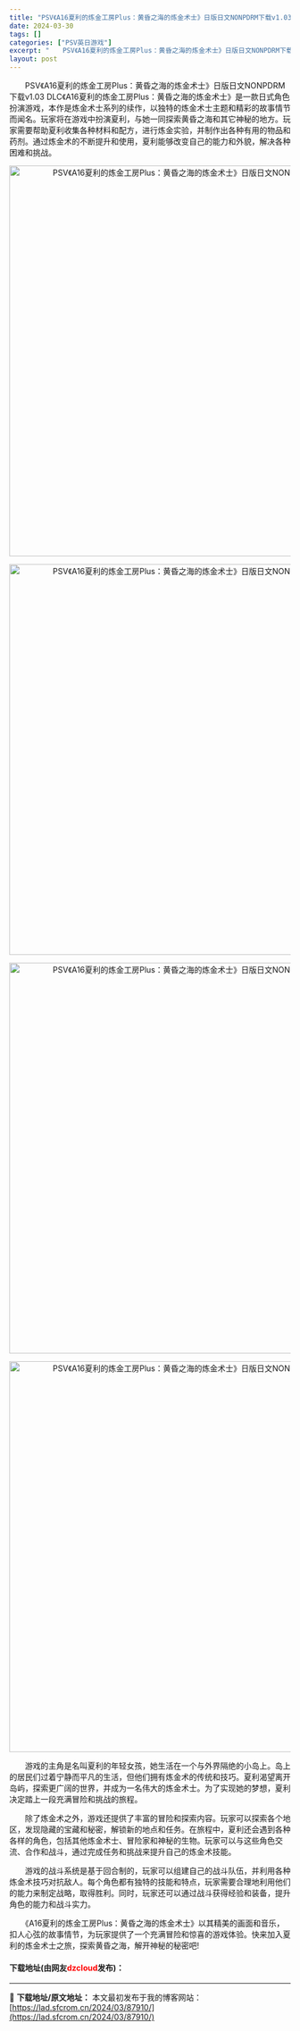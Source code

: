 ```yaml
---
title: "PSV《A16夏利的炼金工房Plus：黄昏之海的炼金术士》日版日文NONPDRM下载v1.03 DLC"
date: 2024-03-30
tags: []
categories: ["PSV英日游戏"]
excerpt: "　　PSV《A16夏利的炼金工房Plus：黄昏之海的炼金术士》日版日文NONPDRM下载v1.03 DLC《A16夏利的炼金工房Plus：黄昏之海的炼金术士》是一款日式角色扮演游戏，本作是炼金术士系列的续作，以独特的炼金术士主题和精彩的故事情节而闻名。玩家将在游戏中扮演夏利，与她一同探索黄昏之海和其&hellip;"
layout: post
---
```


 <p>　　PSV《A16夏利的炼金工房Plus：黄昏之海的炼金术士》日版日文NONPDRM下载v1.03 DLC《A16夏利的炼金工房Plus：黄昏之海的炼金术士》是一款日式角色扮演游戏，本作是炼金术士系列的续作，以独特的炼金术士主题和精彩的故事情节而闻名。玩家将在游戏中扮演夏利，与她一同探索黄昏之海和其它神秘的地方。玩家需要帮助夏利收集各种材料和配方，进行炼金实验，并制作出各种有用的物品和药剂。通过炼金术的不断提升和使用，夏利能够改变自己的能力和外貌，解决各种困难和挑战。</p> <p align="center"><img align="" border="0" src="https://lad.sfcrom.cn/wp-content/uploads/2024/03/20240330_66078182c5fc1.webp" width="700" alt="PSV《A16夏利的炼金工房Plus：黄昏之海的炼金术士》日版日文NONPDRM下载v1.03 DLC" /></p> <p align="center"><img align="" border="0" src="https://lad.sfcrom.cn/wp-content/uploads/2024/03/20240330_660781833b6c7.webp" width="700" alt="PSV《A16夏利的炼金工房Plus：黄昏之海的炼金术士》日版日文NONPDRM下载v1.03 DLC" /></p> <p align="center"><img align="" border="0" src="https://lad.sfcrom.cn/wp-content/uploads/2024/03/20240330_66078183ab0e9.webp" width="700" alt="PSV《A16夏利的炼金工房Plus：黄昏之海的炼金术士》日版日文NONPDRM下载v1.03 DLC" /></p> <p align="center"><img align="" border="0" src="https://lad.sfcrom.cn/wp-content/uploads/2024/03/20240330_66078184396b4.webp" width="700" alt="PSV《A16夏利的炼金工房Plus：黄昏之海的炼金术士》日版日文NONPDRM下载v1.03 DLC" /></p> <p>　　游戏的主角是名叫夏利的年轻女孩，她生活在一个与外界隔绝的小岛上。岛上的居民们过着宁静而平凡的生活，但他们拥有炼金术的传统和技巧。夏利渴望离开岛屿，探索更广阔的世界，并成为一名伟大的炼金术士。为了实现她的梦想，夏利决定踏上一段充满冒险和挑战的旅程。</p> <p>　　除了炼金术之外，游戏还提供了丰富的冒险和探索内容。玩家可以探索各个地区，发现隐藏的宝藏和秘密，解锁新的地点和任务。在旅程中，夏利还会遇到各种各样的角色，包括其他炼金术士、冒险家和神秘的生物。玩家可以与这些角色交流、合作和战斗，通过完成任务和挑战来提升自己的炼金术技能。</p> <p>　　游戏的战斗系统是基于回合制的，玩家可以组建自己的战斗队伍，并利用各种炼金术技巧对抗敌人。每个角色都有独特的技能和特点，玩家需要合理地利用他们的能力来制定战略，取得胜利。同时，玩家还可以通过战斗获得经验和装备，提升角色的能力和战斗实力。</p> <p>　　《A16夏利的炼金工房Plus：黄昏之海的炼金术士》以其精美的画面和音乐，扣人心弦的故事情节，为玩家提供了一个充满冒险和惊喜的游戏体验。快来加入夏利的炼金术士之旅，探索黄昏之海，解开神秘的秘密吧!</p> <p><h4>下载地址(由网友<font color="red">dzcloud</font>发布)：</h4></p> 

---
📖 **下载地址/原文地址：** 本文最初发布于我的博客网站：[https://lad.sfcrom.cn/2024/03/87910/](https://lad.sfcrom.cn/2024/03/87910/)

